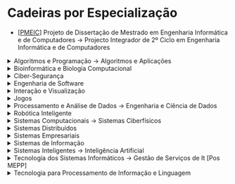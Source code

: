 # Cadeiras por Especialização

  * [[PMEIC](../courses/PMEIC.md)] Projeto de Dissertação de Mestrado em Engenharia Informática e de Computadores -> Projecto Integrador de 2º Ciclo em Engenharia Informática e de Computadores

<details>
    <summary>Algoritmos e Programação -> Algoritmos e Aplicações</summary>

 * [[ALC](../courses/ALC.md)] Algoritmos para Lógica Computacional
 * [[CRC](../courses/CRC.md)] Ciência das Redes Complexas
 * [[CC](../courses/CC.md)] Computabilidade e Complexidade
 * [[AAva](../courses/AAva.md)] Algoritmos Avançados
 * [[CPD](../courses/CPD.md)] Computação Paralela e Distribuída
 * [[LP](../courses/LP.md)] Linguagens de Programação
</details>

<details>
    <summary>Bioinformática e Biologia Computacional</summary>

 * [[Apre](../courses/Apre.md)] Aprendizagem -> Aprendizagem Profunda (Dei) [Pos MEPP]
 * [[BioInf](../courses/BioInf.md)] Bioinformática ~> Biologia Computacional
 * [[CRC](../courses/CRC.md)] Ciência das Redes Complexas
 * [[CD](../courses/CD.md)] Ciência de Dados
 * [[AAva](../courses/AAva.md)] Algoritmos Avançados
 * [[TIS](../courses/TIS.md)] Tecnologias de Informação em Saúde -> [TIDB] Tecnologias de Informação e Decisão Biomédica [Pos MEPP]
</details>

<details>
    <summary>Ciber-Segurança</summary>

 * [[CSF](../courses/CSF.md)] Ciber Segurança Forense
 * [[SSof](../courses/SSof.md)] Segurança em Software
 * [[SIRS](../courses/SIRS.md)] Segurança Informática em Redes e Sistemas
 * [[CPS](../courses/CPS.md)] Criptografia e Protocolos de Segurança
 * [[GSI](../courses/GSI.md)] Gestão de Sistemas de Informação -> [SGSI] Segurança e Gestão de Sistemas de Informação [Pos MEPP]
 * [[SEC](../courses/SEC.md)] Sistemas de Elevada Confiabilidade
</details>

<details>
    <summary>Engenharia de Software</summary>

 * [[AS](../courses/AS.md)] Arquitecturas de Software -> Arquitectura de Software [Pos MEPP]
 * [[EspSoft](../courses/EspSoft.md)] Especificação de Software
 * [[GPI](../courses/GPI.md)] Gestão de Projectos Informáticos
 * [[PAva](../courses/PAva.md)] Programação Avançada
 * [[TVS](../courses/TVS.md)] Teste e Validação de Software
</details>

<details>
    <summary>Interação e Visualização</summary>
    
 * [[AVT](../courses/AVT.md)] Animação e Visualização Tridimensional
 * [[CCU](../courses/CCU.md)] Conceção Centrada no Utilizador
 * [[RV](../courses/RV.md)] Realidade Virtual
 * [[VI](../courses/VI.md)] Visualização de Informação
 * [[CVI](../courses/CVI.md)] Comunicação Visual Interactiva -> [CV] Computação Visual [Pos MEPP]
 * [[PCM](../courses/PCM.md)] Produção de Conteúdos Multimédia
 * [[P3D](../courses/P3D.md)] Programação 3D
</details>

<details>
    <summary>Jogos</summary>

 * [[CGJ](../courses/CGJ.md)] Computação Gráfica para Jogos
 * [[DJ](../courses/DJ.md)] Design de Jogos
 * [[IAJ](../courses/IAJ.md)] Inteligência Artificial para Jogos
 * [[AASMA](../courses/AASMA.md)] Agentes Autónomos e Sistemas Multi-Agente
 * [[MDJ](../courses/MDJ.md)] Metodologia de Desenvolvimento de Jogos
 * [[PCM](../courses/PCM.md)] Produção de Conteúdos Multimédia
</details>

<details>
    <summary>Processamento e Análise de Dados -> Engenharia e Ciência de Dados</summary>

 * [[AID](../courses/AID.md)] Análise e Integração de Dados
 * [[Apre](../courses/Apre.md)] Aprendizagem -> Aprendizagem Profunda (Dei) [Pos MEPP]
 * [[CD](../courses/CD.md)] Ciência de Dados
 * [[VI](../courses/VI.md)] Visualização de Informação
 * [[CNV](../courses/CNV.md)] Computação em Nuvem e Virtualização
 * [[CPD](../courses/CPD.md)] Computação Paralela e Distribuída
</details>

<details>
    <summary>Robótica Inteligente</summary>

 * [[Apre](../courses/Apre.md)] Aprendizagem -> Aprendizagem Profunda (Dei) [Pos MEPP]
 * [[IR](../courses/IR.md)] Introdução à Robótica
 * [[PADI](../courses/PADI.md)] Planeamento, Aprendizagem e Decisão Inteligente
 * [[PIV](../courses/PIV.md)] Processamento de Imagem e Visão
 * [[RSIPR](../courses/RSIPR.md)] Robôs Sociais e Interação Pessoa Robô -> [RSIHR] Robótica Social e Interação Humanos-Robôs [Pos MEPP]
 * [[SRM](../courses/SRM.md)] Sistemas Robóticos em Manipulação
</details>

<details>
    <summary>Sistemas Computacionais -> Sistemas Ciberfísicos</summary>

 * [[ACIC](../courses/ACIC.md)] Aplicações e Computação para a Internet das Coisas
 * [[CD](../courses/CD.md)] Ciência de Dados
 * [[DIIC](../courses/DIIC.md)] Design de Interação para a Internet das Coisas -> [EDI] Estúdio de Design de Interação [Pos MEPP]
 * [[AmbInt](../courses/AmbInt.md)] Ambientes Inteligentes
 * [[CMU](../courses/CMU.md)] Computação Móvel e Ubíqua
 * [[SEC](../courses/SEC.md)] Sistemas de Elevada Confiabilidade
</details>

<details>
    <summary>Sistemas Distribuídos</summary>

 * [[DAD](../courses/DAD.md)] Desenvolvimento de Aplicações Distribuídas
 * [[SIRS](../courses/SIRS.md)] Segurança Informática em Redes e Sistemas
 * [[CNV](../courses/CNV.md)] Computação em Nuvem e Virtualização
 * [[CMU](../courses/CMU.md)] Computação Móvel e Ubíqua
 * [[CPD](../courses/CPD.md)] Computação Paralela e Distribuída
 * [[SEC](../courses/SEC.md)] Sistemas de Elevada Confiabilidade
</details>

<details>
    <summary>Sistemas Empresariais</summary>

 * [[AGISIt](../courses/AGISIt.md)] Administração e Gestão de Infraestruturas e Serviços de It
 * [[ETPN](../courses/ETPN.md)] Engenharia e Tecnologia de Processos de Negócio
 * [[FSI](../courses/FSI.md)] Fundamentos de Sistemas de Informação
 * [[GPI](../courses/GPI.md)] Gestão de Projectos Informáticos
 * [[AEmp](../courses/AEmp.md)] Arquitetura Empresarial
 * [[GSI](../courses/GSI.md)] Gestão de Sistemas de Informação -> [SGSI] Segurança e Gestão de Sistemas de Informação [Pos MEPP]
</details>

<details>
    <summary>Sistemas de Informação</summary>

 * [[AID](../courses/AID.md)] Análise e Integração de Dados
 * [[CD](../courses/CD.md)] Ciência de Dados
 * [[ETPN](../courses/ETPN.md)] Engenharia e Tecnologia de Processos de Negócio
 * [[PRI](../courses/PRI.md)] Processamento e Recuperação de Informação
 * [[ADSI](../courses/ADSI.md)] Administração de Dados e Sistemas de Informação
 * [[IEmp](../courses/IEmp.md)] Integração Empresarial
</details>

<details>
    <summary>Sistemas Inteligentes -> Inteligência Artificial</summary>

 * [[Apre](../courses/Apre.md)] Aprendizagem -> Aprendizagem Profunda (Dei) [Pos MEPP]
 * [[CD](../courses/CD.md)] Ciência de Dados
 * [[LN](../courses/LN.md)] Língua Natural
 * [[PP](../courses/PP.md)] Procura e Planeamento
 * [[AASMA](../courses/AASMA.md)] Agentes Autónomos e Sistemas Multi-Agente
 * [[PADI](../courses/PADI.md)] Planeamento, Aprendizagem e Decisão Inteligente
 * [[RCR](../courses/RCR.md)] Representação do Conhecimento e Raciocínio
</details>

<details>
    <summary>Tecnologia dos Sistemas Informáticos -> Gestão de Serviços de It [Pos MEPP]</summary>

 * [[AGISIt](../courses/AGISIt.md)] Administração e Gestão de Infraestruturas e Serviços de It
 * [[DDRS](../courses/DDRS.md)] Desempenho e Dimensionamento de Redes e Sistemas
 * [[ESLE](../courses/ESLE.md)] Engenharia de Sistema de Larga Escala ("new")
 * [[SIRS](../courses/SIRS.md)] Segurança Informática em Redes e Sistemas
 * [[ADSI](../courses/ADSI.md)] Administração de Dados e Sistemas de Informação
 * [[CNV](../courses/CNV.md)] Computação em Nuvem e Virtualização
 * [[IEmp](../courses/IEmp.md)] Integração Empresarial
</details>

<details>
    <summary>Tecnologia para Processamento de Informação e Linguagem</summary>

 * [[Apre](../courses/Aprendizagem-Profunda.md)] Aprendizagem -> Aprendizagem Profunda (Dei) [Pos MEPP]
 * [[LN](../courses/LN.md)] Língua Natural
 * [[PRI](../courses/PRI.md)] Processamento e Recuperação de Informação
 * [[VI](../courses/VI.md)] Visualização de Informação
 * [[AAva](../courses/AAva.md)] Algoritmos Avançados
 * [[PF](../courses/PF.md)] Processamento da Fala
 </details>
